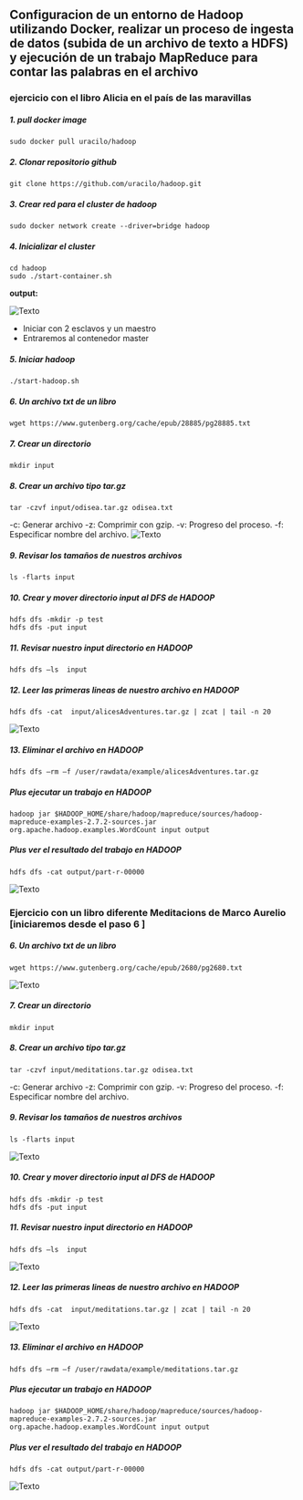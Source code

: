 ## Configuracion de  un entorno de Hadoop utilizando Docker,  realizar un proceso de ingesta de datos (subida de un archivo de texto a HDFS) y ejecución de un trabajo MapReduce para contar las palabras en el archivo
### ejercicio con el libro Alicia en el país de las maravillas
##### 1. pull docker image

```
sudo docker pull uracilo/hadoop
```

##### 2. Clonar repositorio github

```
git clone https://github.com/uracilo/hadoop.git
```

##### 3. Crear red para el cluster de hadoop

```
sudo docker network create --driver=bridge hadoop
```

##### 4. Inicializar el cluster

```
cd hadoop
sudo ./start-container.sh
```
**output:**

![Texto](hadoopLibroConteo/4.jpeg)


- Iniciar con 2  esclavos y un maestro
- Entraremos al contenedor master

##### 5. Iniciar hadoop

```
./start-hadoop.sh
```

##### 6. Un archivo txt de un libro

```
wget https://www.gutenberg.org/cache/epub/28885/pg28885.txt
```

##### 7. Crear un directorio

```
mkdir input
```

##### 8. Crear un archivo tipo tar.gz

```
tar -czvf input/odisea.tar.gz odisea.txt
```

-c: Generar archivo
-z: Comprimir con gzip.
-v: Progreso del proceso.
-f: Especificar nombre del archivo.
![Texto](hadoopLibroConteo/8.jpeg)


##### 9. Revisar los tamaños de nuestros archivos

```
ls -flarts input
```
##### 10. Crear y mover  directorio input al DFS de  HADOOP

```
hdfs dfs -mkdir -p test
hdfs dfs -put input
```

##### 11. Revisar nuestro input directorio en HADOOP

```
hdfs dfs –ls  input
```

##### 12. Leer las primeras lineas de nuestro archivo en HADOOP

```
hdfs dfs -cat  input/alicesAdventures.tar.gz | zcat | tail -n 20
```
![Texto](hadoopLibroConteo/12.jpeg)

##### 13. Eliminar el archivo en HADOOP

```
hdfs dfs –rm –f /user/rawdata/example/alicesAdventures.tar.gz
```

##### Plus ejecutar un trabajo en HADOOP

```
hadoop jar $HADOOP_HOME/share/hadoop/mapreduce/sources/hadoop-mapreduce-examples-2.7.2-sources.jar org.apache.hadoop.examples.WordCount input output
```

##### Plus ver el resultado del trabajo en HADOOP

```
hdfs dfs -cat output/part-r-00000
```
![Texto](hadoopLibroConteo/13.jpeg)

### Ejercicio con un libro diferente Meditacions de Marco Aurelio [iniciaremos desde el paso 6 ]


##### 6. Un archivo txt de un libro

```
wget https://www.gutenberg.org/cache/epub/2680/pg2680.txt
```
![Texto](hadoopLibroConteo/B6.jpeg)

##### 7. Crear un directorio

```
mkdir input
```

##### 8. Crear un archivo tipo tar.gz

```
tar -czvf input/meditations.tar.gz odisea.txt
```

-c: Generar archivo
-z: Comprimir con gzip.
-v: Progreso del proceso.
-f: Especificar nombre del archivo.


##### 9. Revisar los tamaños de nuestros archivos

```
ls -flarts input
```
![Texto](hadoopLibroConteo/B9.jpeg)
##### 10. Crear y mover  directorio input al DFS de  HADOOP

```
hdfs dfs -mkdir -p test
hdfs dfs -put input
```

##### 11. Revisar nuestro input directorio en HADOOP

```
hdfs dfs –ls  input
```
![Texto](hadoopLibroConteo/B11.jpeg)

##### 12. Leer las primeras lineas de nuestro archivo en HADOOP

```
hdfs dfs -cat  input/meditations.tar.gz | zcat | tail -n 20
```
![Texto](hadoopLibroConteo/B12.jpeg)

##### 13. Eliminar el archivo en HADOOP

```
hdfs dfs –rm –f /user/rawdata/example/meditations.tar.gz
```

##### Plus ejecutar un trabajo en HADOOP

```
hadoop jar $HADOOP_HOME/share/hadoop/mapreduce/sources/hadoop-mapreduce-examples-2.7.2-sources.jar org.apache.hadoop.examples.WordCount input output
```

##### Plus ver el resultado del trabajo en HADOOP

```
hdfs dfs -cat output/part-r-00000
```
![Texto](hadoopLibroConteo/B13.jpeg)



